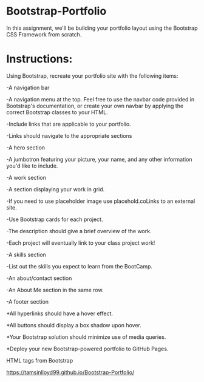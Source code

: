 # Bootstrap-Portfolio

In this assignment, we'll be building your portfolio layout using the Bootstrap CSS Framework from scratch.

# Instructions:

Using Bootstrap, recreate your portfolio site with the following items:

-A navigation bar

-A navigation menu at the top. Feel free to use the navbar code provided in Bootstrap's documentation, or create your own navbar by applying the correct Bootstrap classes to your HTML.

-Include links that are applicable to your portfolio.

-Links should navigate to the appropriate sections

-A hero section

-A jumbotron featuring your picture, your name, and any other information you'd like to include.

-A work section

-A section displaying your work in grid.

-If you need to use placeholder image use placehold.coLinks to an external site.

-Use Bootstrap cards for each project.

-The description should give a brief overview of the work.

-Each project will eventually link to your class project work!

-A skills section

-List out the skills you expect to learn from the BootCamp.

-An about/contact section

-An About Me section in the same row.

-A footer section

*All hyperlinks should have a hover effect.

*All buttons should display a box shadow upon hover.

*Your Bootstrap solution should minimize use of media queries.

*Deploy your new Bootstrap-powered portfolio to GitHub Pages.

HTML tags from Bootstrap 

https://tamsinlloyd99.github.io/Bootstrap-Portfolio/ 

